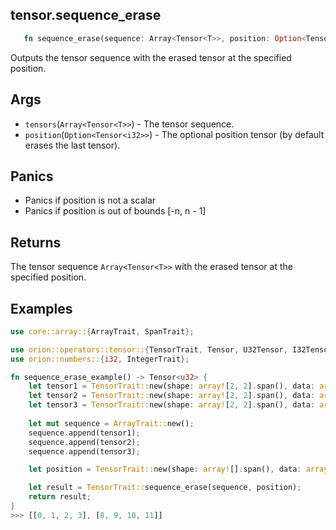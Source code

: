 ## tensor.sequence_erase

```rust 
   fn sequence_erase(sequence: Array<Tensor<T>>, position: Option<Tensor<i32>>) -> Array<Tensor<T>>;
```

Outputs the tensor sequence with the erased tensor at the specified position.

## Args

* `tensors`(`Array<Tensor<T>>`) - The tensor sequence.
* `position`(`Option<Tensor<i32>>`) - The optional position tensor (by default erases the last tensor).

## Panics 

* Panics if position is not a scalar
* Panics if position is out of bounds [-n, n - 1]

## Returns

The tensor sequence `Array<Tensor<T>>` with the erased tensor at the specified position.

## Examples

```rust
use core::array::{ArrayTrait, SpanTrait};

use orion::operators::tensor::{TensorTrait, Tensor, U32Tensor, I32Tensor};
use orion::numbers::{i32, IntegerTrait};

fn sequence_erase_example() -> Tensor<u32> {
    let tensor1 = TensorTrait::new(shape: array![2, 2].span(), data: array![0, 1, 2, 3].span());
    let tensor2 = TensorTrait::new(shape: array![2, 2].span(), data: array![4, 5, 6, 7].span());
    let tensor3 = TensorTrait::new(shape: array![2, 2].span(), data: array![8, 9, 10, 11].span());
    
    let mut sequence = ArrayTrait::new();
    sequence.append(tensor1);
    sequence.append(tensor2);
    sequence.append(tensor3);

    let position = TensorTrait::new(shape: array![].span(), data: array![IntegerTrait::new(1, false)].span());

    let result = TensorTrait::sequence_erase(sequence, position);
    return result;
}
>>> [[0, 1, 2, 3], [8, 9, 10, 11]]
```
